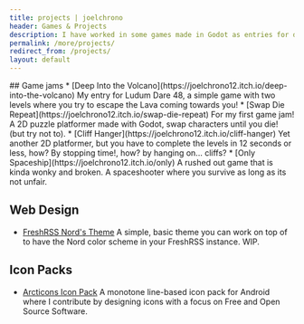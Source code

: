 ```yaml
---
title: projects | joelchrono
header: Games & Projects
description: I have worked in some games made in Godot as entries for different game jams, I've also done translations or documentation in a few projects. I also designed icons for apps and icons packs. Here is some of my work!
permalink: /more/projects/
redirect_from: /projects/
layout: default
---
```


<article markdown="1">
## Game jams
* [Deep Into the Volcano](https://joelchrono12.itch.io/deep-into-the-volcano)
    My entry for Ludum Dare 48, a simple game with two levels where you try to escape the Lava coming towards you!
* [Swap Die Repeat](https://joelchrono12.itch.io/swap-die-repeat)
    For my first game jam! A 2D puzzle platformer made with Godot, swap characters until you die! (but try not to).
* [Cliff Hanger](https://joelchrono12.itch.io/cliff-hanger)
    Yet another 2D platformer, but you have to complete the levels in 12 seconds or less, how? By stopping time!, how? by hanging on... cliffs?
* [Only Spaceship](https://joelchrono12.itch.io/only)
    A rushed out game that is kinda wonky and broken. A spaceshooter where you survive as long as its not unfair.

## Web Design
* [FreshRSS Nord's Theme](https://github.com/joelchrono12/freshrss-nord-theme)
    A simple, basic theme you can work on top of to have the Nord color scheme in your FreshRSS instance. WIP.

## Icon Packs
* [Arcticons Icon Pack](https://github.com/Donnnno/Arcticons)
    A monotone line-based icon pack for Android where I contribute by designing icons with a focus on Free and Open Source Software.
</article>
